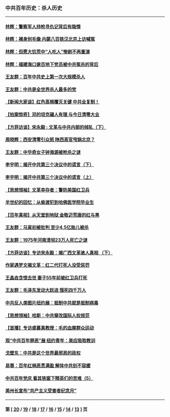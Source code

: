 ### 中共百年历史：杀人历史
---
#### [林辉：警察军人持枪寻仇记背后有隐情](../../pages/nf1176106/n14029745.md?08030430) 
#### [林辉：裸身别毛像 内蒙八百铁汉北京上访喊冤](../../pages/nf1176106/n14026693.md?08030430) 
#### [林辉：但愿大饥荒中“人吃人”惨剧不再重演](../../pages/nf1176106/n14020531.md?08030430) 
#### [林辉：福建海口逾百地下党员被中共冤杀的背后](../../pages/nf1176106/n13878946.md?08030430) 
#### [王友群：百年中共史上第一次大规模杀人](../../pages/nf1176106/n13863785.md?08030430) 
#### [王友群：中共是全世界杀人最多的党](../../pages/nf1176106/n13860689.md?08030430) 
#### [【新闻大家谈】红色高棉覆灭关键 中共全复制！](../../pages/nf1176106/n13850222.md?08030430) 
#### [【拍案惊奇】邓的坦克碾人有理 与今日清零大业](../../pages/nf1176106/n13729574.md?08030430) 
#### [【方菲访谈】宋永毅 : 文革与中共内部的倾轧（下）](../../pages/nf1176106/n13486836.md?08030430) 
#### [周晓辉：西安清零引众怒 陕西高官甩锅北京？](../../pages/nf1176106/n13484627.md?08030430) 
#### [王友群：中华奇女子钟海源被枪杀之谜](../../pages/nf1176106/n13430555.md?08030430) 
#### [李宇明：揭开中共第三个决议中的谎言（下）](../../pages/nf1176106/n13389389.md?08030430) 
#### [李宇明：揭开中共第三个决议中的谎言（上）](../../pages/nf1176106/n13388697.md?08030430) 
#### [【思想领袖】文革幸存者：警防美国红卫兵](../../pages/nf1176106/n13339289.md?08030430) 
#### [半世纪的回忆：从偷渡犯到哈佛医学院毕业生](../../pages/nf1176106/n13345328.md?08030430) 
#### [【百年真相】从天堂到地狱 金敬迈荒唐的红与黑](../../pages/nf1176106/n13336995.md?08030430) 
#### [王友群：马寅初被批判 至少4.5亿胎儿被杀](../../pages/nf1176106/n13260313.md?08030430) 
#### [王友群：1975年河南溃坝23万人死亡之谜](../../pages/nf1176106/n13231576.md?08030430) 
#### [【方菲访谈】专访宋永毅：揭广西文革骇人真相 （下）](../../pages/nf1176106/n13209074.md?08030430) 
#### [作家遇罗文揭文革：红二代打死人没受惩罚](../../pages/nf1176106/n13205254.md?08030430) 
#### [王晶垚含恨去世 妻子55年前被红卫兵打死](../../pages/nf1176106/n13203590.md?08030430) 
#### [王友群：毛泽东发动大跃进 饿死四千万人](../../pages/nf1176106/n13177158.md?08030430) 
#### [中共反人类图片纽约展：抵制中共就是抵制病毒](../../pages/nf1176106/n13115371.md?08030430) 
#### [【思想领袖】哈斯：中共窜改国际人权规范](../../pages/nf1176106/n13053647.md?08030430) 
#### [【首播】专访盛慕真教授：毛的血腥群众运动](../../pages/nf1176106/n13091782.md?08030430) 
#### [观“中共百年罪恶”展 纽约青年：美应吸取教训](../../pages/nf1176106/n13085246.md?08030430) 
#### [戈壁东：中共是这个世界最邪恶的政权](../../pages/nf1176106/n13085641.md?08030430) 
#### [易蓉：百年红祸恶贯满盈 解体中共刻不容缓](../../pages/nf1176106/n13084455.md?08030430) 
#### [中共百年党庆 看其铁窗下精英们的苦难（5）](../../pages/nf1176106/n13076766.md?08030430) 
#### [美州长宣布“共产主义受害者纪念月”](../../pages/nf1176106/n13074024.md?08030430) 

---
#### 第 [ [20](./20.md?08030430) / [19](./19.md?08030430) / [18](./18.md?08030430) / [17](./17.md?08030430) / [16](./16.md?08030430) / [15](./15.md?08030430) / [14](./14.md?08030430) / [13](./13.md?08030430) ] 页
